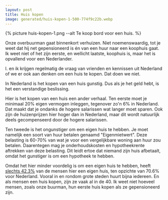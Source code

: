```yaml
---
layout: post
title: Huis kopen
image: generated/huis-kopen-1-500-774f9c22b.webp
---
```


{% picture huis-kopen-1.png --alt Te koop bord voor een huis. %}

Onze overbuurman gaat binnenkort verhuizen. Niet noemenswaardig, tot je weet dat hij net gepensioneerd is én van een huur naar een koophuis gaat. Ik weet niet of het zijn eerste, en wellicht laatste, koophuis is, maar het is opvallend voor een Nederlander.

I. en ik krijgen regelmatig de vraag van vrienden en kennissen uit Nederland of we er ook aan denken om een huis te kopen. Dat doen we niet.

In Nederland is het kopen van een huis gunstig. Dus als je het geld hebt, is het een verstandige beslissing.

Hier is het kopen van een huis een ander verhaal. Ten eerste moet je minimaal 20% eigen vermogen inleggen, tegenover zo'n 6% in Nederland. Dat maakt dat je ondanks de hogere salarissen wat langer moet sparen. Ook zijn de huizenprijzen hier hoger dan in Nederland, maar dit wordt natuurlijk deels gecompenseerd door de hogere salarissen.

Ten tweede is het ongunstiger om een eigen huis te hebben. Je moet namelijk een soort van huur betalen genaamd "Eigenmietwert". Deze belasting is 60-70% van wat je voor een vergelijkbare woning aan huur zou betalen. Daarentegen mag je onderhoudskosten en hypotheekrente aftrekken van deze belasting. Dit leidt ertoe dat niemand zijn huis afbetaalt, omdat het gunstiger is om een hypotheek te hebben.

Omdat het hier minder voordelig is om een eigen huis te hebben, heeft [slechts 42.3%](https://www.statista.com/statistics/246355/home-ownership-rate-in-europe/) van de mensen hier een eigen huis, ten opzichte van 70.6% voor Nederland. Vooral in en rondom grote steden huurt bijna iedereen. En als mensen een huis kopen, zijn ze vaak al in de 40. Ik weet niet hoeveel mensen, zoals onze buurman, hun eerste huis kopen als ze gepensioneerd zijn.
